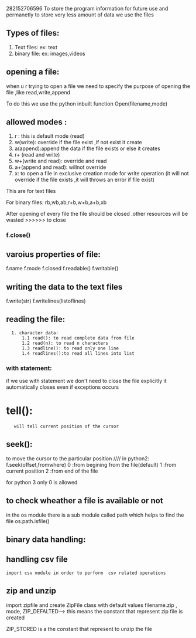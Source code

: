 

282152706596
To store the program information for future use and permanetly
to store very less amount of data we use the files 

## Types of files:
   1. Text files:
      ex: text 
   2. binary file:
       ex: images,videos

## opening a file:

when u r trying to open a file we need to specify the purpose of opening the file ,like read,write,append

To do this we use the python inbuilt function Open(filename,mode)

## allowed modes :

1. r : this is default mode (read)
2. w(write): override if the file exist ,if not exist it create
3. a(append):append the data if the file exists or else it creates
4. r+ (read and write)
5. w+(write and read): override and read
6. a+(append and read): willnot override
7. x: to open a file in exclusive creation mode for write operation (it will not override if the file exists ,it will throws an error if file exist)

This are for text files

For binary files:
rb,wb,ab,r+b,w+b,a+b,xb

After opening of every file the file should be closed .other resources will be wasted >>>>>> to close 
### f.close()

## varoius properties of file:
f.name
f.mode
f.closed
f.readable()
f.writable()

## writing the data to the text files

f.write(str)
f.writelines(listoflines)

## reading the file:
      1. character data:
          1.1 read(): to read complete data from file
          1.2 read(n): to read n characters
          1.3 readline(): to read only one line
          1.4 readlines():to read all lines into list

### with statement:
   if we use with statement we don't need to close the file explicitly it automatically closes even if exceptions occurs

   # tell():
       will tell current position of the cursor
## seek():
  to move the cursor to the particular position
//// in python2:
  f.seek(offset,fromwhere)
0 :from begining from the file(default)
1 :from current position
2 :from end of the file

for python 3 only 0 is allowed


## to check wheather a file is available or not

in the os module there is a sub module called path which helps to find the file 
os.path.isfile(<filename>)


## binary data handling:

## handling csv file
    import csv module in order to perform  csv related operations

## zip and unzip

 import zipfile 
 and create ZipFile class with default values filename.zip , mode, ZIP_DEFALTED--> this means the constant that represent zip file is created

 ZIP_STORED is a the constant that represent to unzip the file